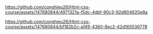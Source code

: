 

https://github.com/conghieu26/Html-css-course/assets/147680844/4971321a-f5dc-4dbf-90c3-92d804620e8a



https://github.com/conghieu26/Html-css-course/assets/147680844/bf182b2c-af49-4360-8ec2-42d165536778

